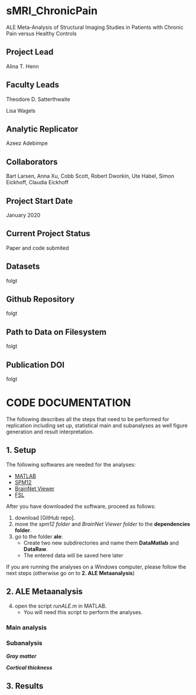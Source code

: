 # sMRI_ChronicPain
ALE Meta-Analysis of Structural Imaging Studies in Patients with Chronic Pain versus Healthy Controls


## Project Lead
Alina T. Henn

## Faculty Leads
Theodore D. Satterthwaite

Lisa Wagels

## Analytic Replicator
Azeez Adebimpe

## Collaborators
Bart Larsen, Anna Xu, Cobb Scott, Robert Dworkin, Ute Habel, Simon Eickhoff, Claudia Eickhoff

## Project Start Date
January 2020

## Current Project Status
Paper and code submited 

## Datasets
folgt

## Github Repository
folgt

## Path to Data on Filesystem
folgt

## Publication DOI
folgt


# CODE DOCUMENTATION
The following describes all the steps that need to be performed for replication including set up, statistical main and subanalyses as well figure generation and result interpretation. 

## 1. Setup
The following softwares are needed for the analyses:
* [MATLAB](https://www.mathworks.com/products/matlab.html)
* [SPM12](https://www.fil.ion.ucl.ac.uk/spm/software/spm12/)
* [BrainNet Viewer](https://www.nitrc.org/projects/bnv/)
* [FSL](https://fsl.fmrib.ox.ac.uk/fsl/fslwiki/FSL)

After you have downloaded the software, proceed as follows: 
1. download [GitHub repo].
2. move the *spm12 folder* and *BrainNet Viewer folder* to the **dependencies folder**. 
3. go to the folder **ale**:
    - Create two new subdirectories and name them **DataMatlab** and **DataRaw**.
    - The entered data will be saved here later

If you are running the analyses on a Windows computer, please follow the next steps (otherwise go on to **2. ALE Metaanalysis**)


## 2. ALE Metaanalysis
4. open the script *runALE.m* in MATLAB. 
    - You will need this script to perform the analyses. 

### Main analysis

### Subanalysis
***Gray matter***

***Cortical thickness***

## 3. Results



